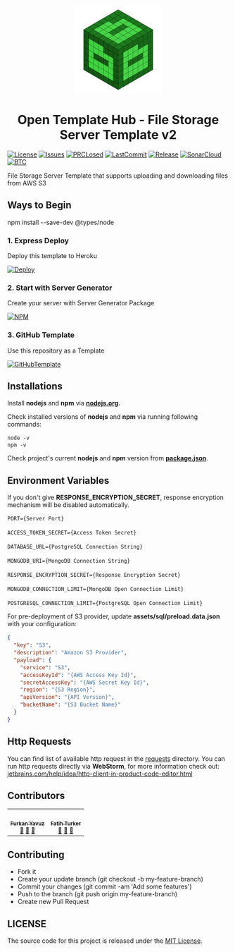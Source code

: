 <p align="center">
   <a href="https://opentemplatehub.com">
    <img src="https://raw.githubusercontent.com/open-template-hub/open-template-hub.github.io/master/assets/logo/server/file-storage-server-logo.png" alt="Logo" width=200>
  </a>
</p>

<h1 align="center">
Open Template Hub - File Storage Server Template v2
</h1>

[![License](https://img.shields.io/github/license/open-template-hub/file-storage-server-template?color=43b043&style=for-the-badge)](LICENSE)
[![Issues](https://img.shields.io/github/issues/open-template-hub/file-storage-server-template?color=43b043&style=for-the-badge)](https://github.com/open-template-hub/file-storage-server-template/issues)
[![PRCLosed](https://img.shields.io/github/issues-pr-closed-raw/open-template-hub/file-storage-server-template?color=43b043&style=for-the-badge)](https://github.com/open-template-hub/file-storage-server-template/pulls?q=is%3Apr+is%3Aclosed)
[![LastCommit](https://img.shields.io/github/last-commit/open-template-hub/file-storage-server-template?color=43b043&style=for-the-badge)](https://github.com/open-template-hub/file-storage-server-template/commits/master)
[![Release](https://img.shields.io/github/release/open-template-hub/file-storage-server-template?include_prereleases&color=43b043&style=for-the-badge)](https://github.com/open-template-hub/file-storage-server-template/releases)
[![SonarCloud](https://img.shields.io/sonar/quality_gate/open-template-hub_file-storage-server-template?server=https%3A%2F%2Fsonarcloud.io&label=Sonar%20Cloud&style=for-the-badge&logo=sonarcloud)](https://sonarcloud.io/dashboard?id=open-template-hub_file-storage-server-template)
[![BTC](https://img.shields.io/badge/Donate-BTC-ORANGE?color=F5922F&style=for-the-badge&logo=bitcoin)](https://commerce.coinbase.com/checkout/8313af5f-de48-498d-b2cb-d98819ca7d5e)

File Storage Server Template that supports uploading and downloading files from AWS S3

## Ways to Begin

npm install --save-dev @types/node

### 1. Express Deploy

Deploy this template to Heroku

[![Deploy](https://img.shields.io/badge/Deploy_to-Heroku-7056bf.svg?style=for-the-badge&logo=heroku)](https://heroku.com/deploy?template=https://github.com/open-template-hub/file-storage-server-template)

### 2. Start with Server Generator

Create your server with Server Generator Package

[![NPM](https://img.shields.io/badge/NPM-server_generator-cb3837.svg?style=for-the-badge&logo=npm)](https://www.npmjs.com/package/@open-template-hub/server-generator)

### 3. GitHub Template

Use this repository as a Template

[![GitHubTemplate](https://img.shields.io/badge/GitHub-Template-24292e.svg?style=for-the-badge&logo=github)](https://github.com/open-template-hub/file-storage-server-template/generate)

## Installations

Install **nodejs** and **npm** via **[nodejs.org](https://nodejs.org)**.

Check installed versions of **nodejs** and **npm** via running following commands:

```
node -v
npm -v
```

Check project's current **nodejs** and **npm** version from **[package.json](package.json)**.

## Environment Variables

If you don't give **RESPONSE_ENCRYPTION_SECRET**, response encryption mechanism will be disabled automatically.

```applescript
PORT={Server Port}

ACCESS_TOKEN_SECRET={Access Token Secret}

DATABASE_URL={PostgreSQL Connection String}

MONGODB_URI={MongoDB Connection String}

RESPONSE_ENCRYPTION_SECRET={Response Encryption Secret}

MONGODB_CONNECTION_LIMIT={MongoDB Open Connection Limit}

POSTGRESQL_CONNECTION_LIMIT={PostgreSQL Open Connection Limit}
```

For pre-deployment of S3 provider, update **assets/sql/preload.data.json**
with your configuration:

```json
{
  "key": "S3",
  "description": "Amazon S3 Provider",
  "payload": {
    "service": "S3",
    "accessKeyId": "{AWS Access Key Id}",
    "secretAccessKey": "{AWS Secret Key Id}",
    "region": "{S3 Region}",
    "apiVersion": "{API Version}",
    "bucketName": "{S3 Bucket Name}"
  }
}
```

## Http Requests

You can find list of available http request in the [requests](assets/requests) directory. You can run http requests directly via **WebStorm**, for more information check out: [jetbrains.com/help/idea/http-client-in-product-code-editor.html](https://jetbrains.com/help/idea/http-client-in-product-code-editor.html)

## Contributors

<!-- ALL-CONTRIBUTORS-LIST:START - Do not remove or modify this section -->
<!-- prettier-ignore-start -->
<!-- markdownlint-disable -->
<table>
  <tr>
    <td align="center"><a href="https://github.com/furknyavuz"><img src="https://avatars0.githubusercontent.com/u/2248168?s=460&u=435ef6ade0785a7a135ce56cae751fb3ade1d126&v=4" width="100px;" alt=""/><br /><sub><b>Furkan Yavuz</b></sub></a><br /><a href="https://github.com/open-template-hub/file-storage-server-template/issues/created_by/furknyavuz" title="Answering Questions">💬</a> <a href="https://github.com/open-template-hub/file-storage-server-template/commits?author=furknyavuz" title="Documentation">📖</a> <a href="https://github.com/open-template-hub/file-storage-server-template/pulls?q=is%3Apr+reviewed-by%3Afurknyavuz" title="Reviewed Pull Requests">👀</a></td>
    <td align="center"><a href="https://github.com/fatihturker"><img src="https://avatars1.githubusercontent.com/u/2202179?s=460&u=261b1129e7106c067783cb022ab9999aad833bdc&v=4" width="100px;" alt=""/><br /><sub><b>Fatih Turker</b></sub></a><br /><a href="https://github.com/open-template-hub/file-storage-server-template/issues/created_by/fatihturker" title="Answering Questions">💬</a> <a href="https://github.com/open-template-hub/file-storage-server-template/commits?author=fatihturker" title="Documentation">📖</a> <a href="https://github.com/open-template-hub/file-storage-server-template/pulls?q=is%3Apr+reviewed-by%3Afatihturker" title="Reviewed Pull Requests">👀</a></td>
  </tr>
</table>
<!-- markdownlint-enable -->
<!-- prettier-ignore-end -->
<!-- ALL-CONTRIBUTORS-LIST:END -->

## Contributing

* Fork it
* Create your update branch (git checkout -b my-feature-branch)
* Commit your changes (git commit -am 'Add some features')
* Push to the branch (git push origin my-feature-branch)
* Create new Pull Request

## LICENSE

The source code for this project is released under the [MIT License](LICENSE).
